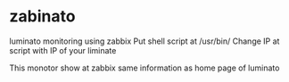 # zabinato
luminato monitoring using zabbix
Put shell script at /usr/bin/
Change IP at script with IP of your liminate

This monotor show at zabbix same information as home page of luminato
